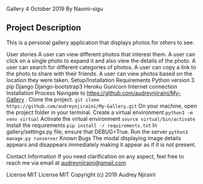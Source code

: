Gallery
4 October 2019
By Naomi-sigu

## Project Description
This is a personal gallery application that displays photos for others to see.

User stories
A user can view different photos that interest them.
A user can click on a single photo to expand it and also view the details of the photo.
A user can search for different categories of photos.
A user can copy a link to the photo to share with their friends.
A user can view photos based on the location they were taken.
Setup/Installation Requirements
Python version 3
pip
Django
Django-bootstrap3
Heroku
Gunicorn
Internet connection
Installation Process
Navigate to https://github.com/audreynjiraini/My-Gallery .
Clone the project.
```git clone https://github.com/audreynjiraini/My-Gallery.git```
On your machine, open the project folder in your terminal.
Create a virtual environment
```python3 -m venv virtual```
Activate the virtual environment
```source virtual/bin/activate```
Install the requirements
```pip install -r requirements.txt```
In gallery/settings.py file, ensure that DEBUG=True.
Run the server
`python3 manage.py runserver`
Known Bugs
The modal displaying image details appears and disappears immediately making it appear as if it is not present.

Contact Information
If you need clarification on any aspect, feel free to reach me via email at audreynjiraini@gmail.com

License
MIT License MIT Copyright (c) 2019 Audrey Njiraini